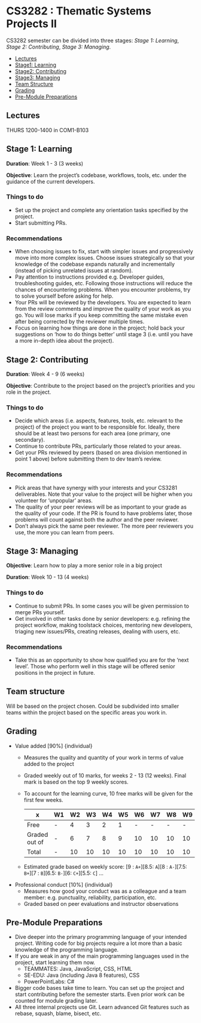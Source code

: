 # CS3282 : Thematic Systems Projects II

CS3282 semester can be divided into three stages: _Stage 1: Learning_, _Stage 2: Contributing_, _Stage 3: Managing_.


* [Lectures](#lectures)
* [Stage1: Learning](#stage-1-learning)
* [Stage2: Contributing](#stage-2-contributing)
* [Stage3: Managing](#stage-3-managing)
* [Team Structure](#team-structure)
* [Grading](#grading)
* [Pre-Module Preparations](#pre-module-preparations)


## Lectures

THURS 1200-1400 in COM1-B103

## Stage 1: Learning 

**Duration**: Week 1 - 3 (3 weeks)

**Objective**: Learn the project’s codebase, workflows, tools, etc. under the guidance of the current developers.

### Things to do

* Set up the project and complete any orientation tasks specified by the project. 
* Start submitting PRs.  

### Recommendations

* When choosing issues to fix, start with simpler issues and progressively move into more complex issues. 
  Choose issues strategically so that your knowledge of the codebase expands naturally and incrementally 
  (instead of picking unrelated issues at random).
* Pay attention to instructions provided e.g. Developer guides, troubleshooting guides, etc. 
  Following those instructions will reduce the chances of encountering problems. When you encounter problems, 
  try to solve yourself before asking for help.
* Your PRs will be reviewed by the developers. You are expected to learn from the review comments and improve 
  the quality of your work as you go. You will lose marks if you keep committing the same mistake even after being 
  corrected by the reviewer multiple times.
* Focus on learning how things are done in the project; hold back your suggestions on ‘how to do things better’ 
  until stage 3 (i.e. until you have a more in-depth idea about the project).


## Stage 2: Contributing

**Duration**: Week 4 - 9 (6 weeks) 

**Objective**: Contribute to the project based on the project’s priorities and you role in the project.

### Things to do

* Decide which areas (i.e. aspects, features, tools, etc. relevant to the project) of the project you want to be responsible for.
  Ideally, there should be at least two persons for each area (one primary, one secondary). 
* Continue to contribute PRs, particularly those related to your areas. 
* Get your PRs reviewed by peers (based on area division mentioned in point 1 above) before submitting them to dev team’s review. 

### Recommendations

* Pick areas that have synergy with your interests and your CS3281 deliverables. Note that your value to the project will be higher 
  when you volunteer for ‘unpopular’ areas.
* The quality of your peer reviews will be as important to your grade as the quality of your code. 
  If the PR is found to have problems later, those problems will count against both the author and the peer reviewer. 
* Don’t always pick the same peer reviewer. The more peer reviewers you use, the more you can learn from peers.

## Stage 3: Managing

**Objective**: Learn how to play a more senior role in a big project

**Duration**: Week 10 - 13 (4 weeks)

### Things to do

* Continue to submit PRs. In some cases you will be given permission to merge PRs yourself.
* Get involved in other tasks done by senior developers: e.g. refining the project workflow, making toolstack choices, 
  mentoring new developers, triaging new issues/PRs, creating releases, dealing with users, etc.

### Recommendations

* Take this as an opportunity to show how qualified you are for the ‘next level’. Those who perform well in this stage will be 
 offered senior positions in the project in future.

## Team structure

Will be based on the project chosen. Could be subdivided into smaller teams within the project based on the specific areas you work in.


## Grading

* Value added [90%] {individual}
  * Measures the quality and quantity of your work in terms of value added to the project
  * Graded weekly out of 10 marks, for weeks 2 - 13 (12 weeks). Final mark is based on the top 9 weekly scores.
  * To account for the learning curve, 10 free marks will be given for the first few weeks. 
   
    | x            | W1|W2 |W3 |W4 |W5 |W6 |W7 |W8 |W9 |W10|W11|W12|W13| 
    |--------------|---|---|---|---|---|---|---|---|---|---|---|---|---|
    |Free          | - | 4 | 3 | 2 | 1 | - | - | - | - | - | - | - | - |
    |Graded out of | - | 6 | 7 | 8 | 9 |10 |10 |10 |10 |10 |10 |10 |10 |
    |Total         | - |10 |10 |10 |10 |10 |10 |10 |10 |10 |10 |10 |10 |
  * Estimated grade based on weekly score: [9 : `A+`][8.5: `A`][8 : `A-`][7.5: `B+`][7 : `B`][6.5: `B-`][6: `C+`][5.5: `C`] ... 
* Professional conduct [10%] {individual}
  * Measures how good your conduct was as a colleague and a team member: e.g. punctuality, reliability, participation, etc.
  * Graded based on peer evaluations and instructor observations

## Pre-Module Preparations 

* Dive deeper into the primary programming language of your intended project. Writing code for big projects require a 
  lot more than a basic knowledge of the programming language. 
* If you are weak in any of the main programming languages used in the project, start learning them now.
  * TEAMMATES: Java, JavaScript, CSS, HTML
  * SE-EDU: Java (including Java 8 features), CSS
  * PowerPointLabs: C#
* Bigger code bases take time to learn. You can set up the project and start contributing before the semester starts. 
  Even prior work can be counted for module grading later.
* All three internal projects use Git. Learn advanced Git features such as rebase, squash, blame, bisect, etc.
